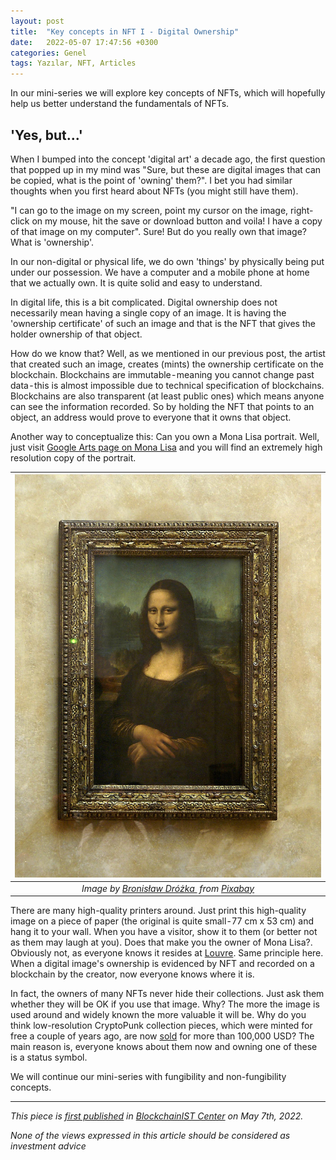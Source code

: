 ```yaml
---
layout: post
title:  "Key concepts in NFT I - Digital Ownership"
date:   2022-05-07 17:47:56 +0300
categories: Genel
tags: Yazılar, NFT, Articles
---
```


In our mini-series we will explore key concepts of NFTs, which will hopefully help us better understand the fundamentals of NFTs. 

## 'Yes, but...'
When I bumped into the concept 'digital art' a decade ago, the first question that popped up in my mind was "Sure, but these are digital images that can be copied, what is the point of 'owning' them?". I bet you had similar thoughts when you first heard about NFTs (you might still have them).

"I can go to the image on my screen, point my cursor on the image, right-click on my mouse, hit the save or download button and voila! I have a copy of that image on my computer". Sure! But do you really own that image? What is 'ownership'.

In our non-digital or physical life, we do own 'things' by physically being put under our possession. We have a computer and a mobile phone at home that we actually own. It is quite solid and easy to understand.

In digital life, this is a bit complicated. Digital ownership does not necessarily mean having a single copy of an image. It is having the 'ownership certificate' of such an image and that is the NFT that gives the holder ownership of that object.

How do we know that? Well, as we mentioned in our previous post, the artist that created such an image, creates (mints) the ownership certificate on the blockchain. Blockchains are immutable - meaning you cannot change past data - this is almost impossible due to technical specification of blockchains. 
Blockchains are also transparent (at least public ones) which means anyone can see the information recorded. So by holding the NFT that points to an object, an address would prove to everyone that it owns that object.

Another way to conceptualize this: Can you own a Mona Lisa portrait. Well, just visit [Google Arts page on Mona Lisa](https://artsandculture.google.com/asset/portrait-de-lisa-gherardini-%C3%A9pouse-de-francesco-del-giocondo-dite-monna-lisa-la-gioconda-ou-la-joconde/EQEwC4DDeM7qkA?hl=en) and you will find an extremely high resolution copy of the portrait. 

| ![mona_lisa](/assets/mona_lisa-1053852_800.jpg)|
|:--:| 
| *Image by [Bronisław Dróżka ](https://pixabay.com/users/uroburos-325152/) from [Pixabay](https://pixabay.com/)*|

There are many high-quality printers around. Just print this high-quality image on a piece of paper (the original is quite small - 77 cm x 53 cm) and hang it to your wall. When you have a visitor, show it to them (or better not as them may laugh at you). Does that make you the owner of Mona Lisa?. Obviously not, as everyone knows it resides at [Louvre](https://en.wikipedia.org/wiki/Louvre). Same principle here. When a digital image's ownership is evidenced by NFT and recorded on a blockchain by the creator, now everyone knows where it is.

In fact, the owners of many NFTs never hide their collections. Just ask them whether they will be OK if you use that image. Why? The more the image is used around and widely known the more valuable it will be. Why do you think low-resolution CryptoPunk collection pieces, which were minted for free a couple of years ago, are now [sold](https://opensea.io/collection/cryptopunks?tab=activity) for more than 100,000 USD? The main reason is, everyone knows about them now and owning one of these is a status symbol.

We will continue our mini-series with fungibility and non-fungibility concepts.

---
*This piece is [first published](https://medium.com/bcistcenter/key-concepts-in-nfts-i-digital-ownership-e4e65eb0a20e) in [BlockchainIST Center](https://medium.com/blockchainist-center) on May 7th, 2022.*

*None of the views expressed in this article should be considered as investment advice*
